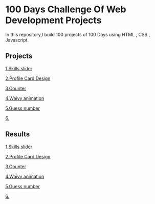 # 100 Days Challenge Of Web Development Projects
In this repository,I build 100 projects of 100 Days using HTML , CSS , Javascript.

## Projects
[1.Skills slider](https://github.com/imlavaraju/100_Days_ChallengeOf_webDev_projects/tree/main/1.Skills_slider)

[2.Profile Card Design](https://github.com/imlavaraju/100_Days_ChallengeOf_webDev_projects/tree/main/2.Profile%20Card%20Design)

[3.Counter](https://github.com/imlavaraju/100_Days_ChallengeOf_webDev_projects/tree/main/3.Counter)

[4.Waivy animation](https://github.com/imlavaraju/100_Days_ChallengeOf_webDev_projects/tree/main/4.Waivy%20animation)

[5.Guess number](https://github.com/imlavaraju/100_Days_ChallengeOf_webDev_projects/tree/main/5.Guess%20nuber)

[6.]()


## Results
[1.Skills slider](https://imlavaraju.github.io/100_Days_ChallengeOf_webDev_projects/1.Skills_slider/)

[2.Profile Card Design](https://imlavaraju.github.io/100_Days_ChallengeOf_webDev_projects/2.Profile%20Card%20Design/)

[3.Counter](https://imlavaraju.github.io/100_Days_ChallengeOf_webDev_projects/3.Counter/)

[4.Waivy animation](https://imlavaraju.github.io/100_Days_ChallengeOf_webDev_projects/4.Waivy%20animation/)

[5.Guess number](https://imlavaraju.github.io/100_Days_ChallengeOf_webDev_projects/5.Guess%20nuber/)

[6.]()

